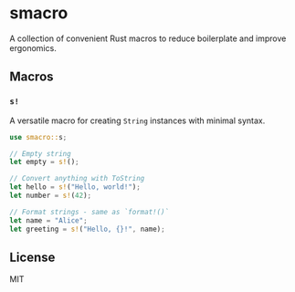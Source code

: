 # smacro

A collection of convenient Rust macros to reduce boilerplate and improve ergonomics.

## Macros

### `s!`

A versatile macro for creating `String` instances with minimal syntax.

```rust
use smacro::s;

// Empty string
let empty = s!();

// Convert anything with ToString
let hello = s!("Hello, world!");
let number = s!(42);

// Format strings - same as `format!()`
let name = "Alice";
let greeting = s!("Hello, {}!", name);
```

## License

MIT
